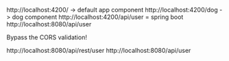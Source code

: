 http://localhost:4200/ -> default app component
http://localhost:4200/dog -> dog component
http://localhost:4200/api/user = spring boot http://localhost:8080/api/user

Bypass the CORS validation!

http://localhost:8080/api/rest/user
http://localhost:8080/api/user
